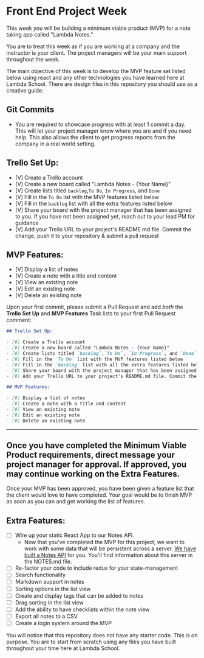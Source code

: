 # Front End Project Week

This week you will be building a minimum viable product (MVP) for a note taking app called "Lambda Notes."

You are to treat this week as if you are working at a company and the instructor is your client. The project managers will be your main support throughout the week.

The main objective of this week is to develop the MVP feature set listed below using react and any other technologies you have learned here at Lambda School. There are design files in this repository you should use as a creative guide.

## Git Commits

- You are required to showcase progress with at least 1 commit a day. This will let your project manager know where you are and if you need help. This also allows the client to get progress reports from the company in a real world setting.

## Trello Set Up:

- [V] Create a Trello account
- [V] Create a new board called "Lambda Notes - {Your Name}"
- [V] Create lists titled `backlog`,`To Do`, `In Progress`, and `Done`
- [V] Fill in the `To Do` list with the MVP features listed below
- [V] Fill in the `backlog` list with all the extra features listed below
- [V] Share your board with the project manager that has been assigned to you. If you have not been assigned yet, reach out to your lead PM for guidance
- [V] Add your Trello URL to your project's README.md file. Commit the change, push it to your repository & submit a pull request

## MVP Features:

- [V] Display a list of notes
- [V] Create a note with a title and content
- [V] View an existing note
- [V] Edit an existing note
- [V] Delete an existing note

Upon your first commit, please submit a Pull Request and add _both_ the **Trello Set Up** and **MVP Features** Task lists to your first Pull Request comment:

```markdown
## Trello Set Up:

- [V] Create a Trello account
- [V] Create a new board called "Lambda Notes - {Your Name}"
- [V] Create lists titled `backlog`,`To Do`, `In Progress`, and `Done`
- [V] Fill in the `To Do` list with the MVP features listed below
- [V] Fill in the `backlog` list with all the extra features listed below
- [V] Share your board with the project manager that has been assigned to you. If you have not been assigned yet, reach out to your lead PM for guidance
- [V] Add your Trello URL to your project's README.md file. Commit the change, push it to your repository & submit a pull request

## MVP Features:

- [V] Display a list of notes
- [V] Create a note with a title and content
- [V] View an existing note
- [V] Edit an existing note
- [V] Delete an existing note
```

---

## Once you have completed the Minimum Viable Product requirements, direct message your project manager for approval. If approved, you may continue working on the Extra Features.

Once your MVP has been approved, you have been given a feature list that the client would love to have completed. Your goal would be to finish MVP as soon as you can and get working the list of features.

## Extra Features:

- [ ] Wire up your static React App to our Notes API.
  - Now that you've completed the MVP for this project, we want to work with some data that will be persistent across a server. [We have built a Notes API](/NOTES.md) for you. You'll find information about this server in the NOTES.md file.
- [ ] Re-factor your code to include redux for your state-management
- [ ] Search functionality
- [ ] Markdown support in notes
- [ ] Sorting options in the list view
- [ ] Create and display tags that can be added to notes
- [ ] Drag sorting in the list view
- [ ] Add the ability to have checklists within the note view
- [ ] Export all notes to a CSV
- [ ] Create a login system around the MVP

You will notice that this repository does not have any starter code. This is on purpose. You are to start from scratch using any files you have built throughout your time here at Lambda School.
